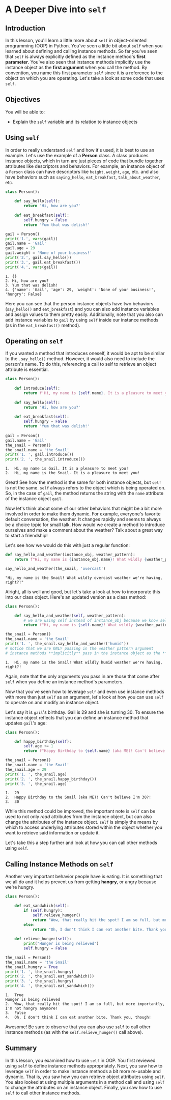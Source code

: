 
# A Deeper Dive into `self`

## Introduction
In this lesson, you'll learn a little more about `self` in object-oriented programming (OOP) in Python. You've seen a little bit about `self` when you learned about defining and calling instance methods. So far you've seen that `self` is always explicitly defined as the instance method's **first parameter**. You've also seen that instance methods implicitly use the instance object as the **first argument** when you call the method. By convention, you name this first parameter `self` since it is a reference to the object on which you are operating. Let's take a look at some code that uses `self`.

## Objectives
You will be able to:

- Explain the `self` variable and its relation to instance objects 

## Using `self`

In order to really understand `self` and how it's used, it is best to use an example. Let's use the example of a **Person** class. A class produces instance objects, which in turn are just pieces of code that bundle together attributes like descriptors and behaviors. For example, an instance object of a `Person` class can have descriptors like `height`, `weight`, `age`, etc. and also have behaviors such as `saying_hello`, `eat_breakfast`, `talk_about_weather`, etc. 


```python
class Person():
    
    def say_hello(self):
        return 'Hi, how are you?'
        
    def eat_breakfast(self):
        self.hungry = False
        return 'Yum that was delish!'

gail = Person()
print('1.', vars(gail))
gail.name = 'Gail'
gail.age = 29
gail.weight = 'None of your business!'
print('2.', gail.say_hello())
print('3.', gail.eat_breakfast())
print('4.', vars(gail))
```

    1. {}
    2. Hi, how are you?
    3. Yum that was delish!
    4. {'name': 'Gail', 'age': 29, 'weight': 'None of your business!', 'hungry': False}


Here you can see that the person instance objects have two behaviors (`say_hello()` and `eat_breakfast`) and you can also add instance variables and assign values to them pretty easily. Additionally, note that you also can add instance variables to `gail` by using `self` inside our instance methods (as in the `eat_breakfast()` method).

## Operating on `self`

If you wanted a method that introduces oneself, it would be apt to be similar to the `.say_hello()` method. However, it would also need to include the person's name. To do this, referencing a call to self to retrieve an object attribute is essential.


```python
class Person():
    
    def introduce(self):
        return f'Hi, my name is {self.name}. It is a pleasure to meet you!'
    
    def say_hello(self):
        return 'Hi, how are you?'
        
    def eat_breakfast(self):
        self.hungry = False
        return 'Yum that was delish!'
        
gail = Person()
gail.name = 'Gail'
the_snail = Person()
the_snail.name = 'the Snail'
print('1. ', gail.introduce())
print('2. ', the_snail.introduce())
```

    1.  Hi, my name is Gail. It is a pleasure to meet you!
    2.  Hi, my name is the Snail. It is a pleasure to meet you!


Great! See how the method is the same for both instance objects, but `self` is not the same. `self` always refers to the object which is being operated on. So, in the case of `gail`, the method returns the string with the `name` attribute of the instance object `gail`. 

Now let's think about some of our other behaviors that might be a bit more involved in order to make them dynamic. For example, everyone's favorite default conversation, the weather. It changes rapidly and seems to always be a choice topic for small talk. How would we create a method to introduce ourselves and make a comment about the weather? Talk about a great way to start a friendship!

Let's see how we would do this with just a regular function:


```python
def say_hello_and_weather(instance_obj, weather_pattern):
    return f"Hi, my name is {instance_obj.name}! What wildly {weather_pattern} weather we're having, right?!"

say_hello_and_weather(the_snail, 'overcast')
```




    "Hi, my name is the Snail! What wildly overcast weather we're having, right?!"



Alright, all is well and good, but let's take a look at how to incorporate this into our class object. Here's an updated version as a class method:


```python
class Person():

    def say_hello_and_weather(self, weather_pattern):
        # we are using self instead of instance_obj because we know self represents the instance object
        return f"Hi, my name is {self.name}! What wildly {weather_pattern} weather we're having, right?!"

the_snail = Person()
the_snail.name = 'the Snail'
print('1. ', the_snail.say_hello_and_weather('humid'))
# notice that we are ONLY passing in the weather pattern argument
# instance methods **implicitly** pass in the instance object as the **first** argument
```

    1.  Hi, my name is the Snail! What wildly humid weather we're having, right?!


Again, note that the only arguments you pass in are those that come after `self` when you define an instance method's parameters.

Now that you've seen how to leverage `self` and even use instance methods with more than just `self` as an argument, let's look at how you can use `self` to operate on and modify an instance object.

Let's say it is `gail`'s birthday. Gail is 29 and she is turning 30. To ensure the instance object reflects that you can define an instance method that updates `gail`'s age: 


```python
class Person():

    def happy_birthday(self):
        self.age += 1
        return f"Happy Birthday to {self.name} (aka ME)! Can't believe I'm {self.age}?!"

the_snail = Person()
the_snail.name = 'the Snail'
the_snail.age = 29
print('1. ', the_snail.age)
print('2. ', the_snail.happy_birthday())
print('3. ', the_snail.age)
```

    1.  29
    2.  Happy Birthday to the Snail (aka ME)! Can't believe I'm 30?!
    3.  30


While this method could be improved, the important note is `self` can be used to not only *read* attributes from the instance object, but can also change the attributes of the instance object. `self` is simply the means by which to access underlying attributes stored within the object whether you want to retrieve said information or update it. 

Let's take this a step further and look at how you can call other methods using `self`. 

## Calling Instance Methods on `self`

Another very important behavior people have is eating. It is something that we all do and it helps prevent us from getting **hangry**, or angry because we're hungry.


```python
class Person():

    def eat_sandwhich(self):
        if (self.hungry):
            self.relieve_hunger()
            return "Wow, that really hit the spot! I am so full, but more importantly, I'm not hangry anymore!"
        else:
            return "Oh, I don't think I can eat another bite. Thank you, though!"
    
    def relieve_hunger(self):
        print("Hunger is being relieved")
        self.hungry = False

the_snail = Person()
the_snail.name = 'the Snail'
the_snail.hungry = True
print('1. ', the_snail.hungry)
print('2. ', the_snail.eat_sandwhich())
print('3. ', the_snail.hungry)
print('4. ', the_snail.eat_sandwhich())
```

    1.  True
    Hunger is being relieved
    2.  Wow, that really hit the spot! I am so full, but more importantly, I'm not hangry anymore!
    3.  False
    4.  Oh, I don't think I can eat another bite. Thank you, though!


Awesome! Be sure to observe that you can also use `self` to call other instance methods (as with the `self.relieve_hunger()` call above).

## Summary

In this lesson, you examined how to use `self` in OOP. You first reviewed using `self` to define instance methods appropriately. Next, you saw how to leverage `self` in order to make instance methods a bit more re-usable and dynamic. That is, you saw how you can retrieve object attributes using `self`. You also looked at using multiple arguments in a method call and using `self` to change the attributes on an instance object. Finally, you saw how to use `self` to call other instance methods.
